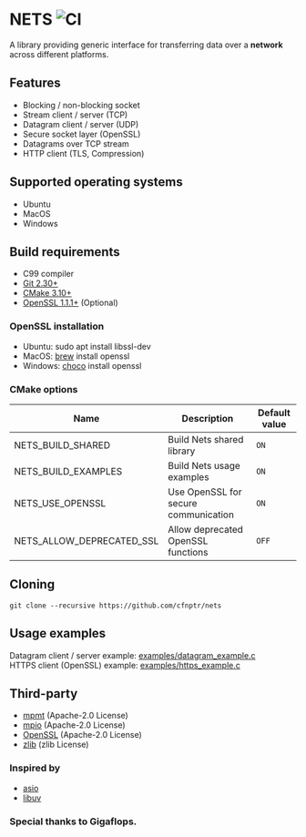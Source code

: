 # NETS ![CI](https://github.com/cfnptr/nets/actions/workflows/cmake.yml/badge.svg)

A library providing generic interface for transferring data over a **network** across different platforms.

## Features

* Blocking / non-blocking socket
* Stream client / server (TCP)
* Datagram client / server (UDP)
* Secure socket layer (OpenSSL)
* Datagrams over TCP stream
* HTTP client (TLS, Compression)

## Supported operating systems

* Ubuntu
* MacOS
* Windows

## Build requirements

* C99 compiler
* [Git 2.30+](https://git-scm.com/)
* [CMake 3.10+](https://cmake.org/)
* [OpenSSL 1.1.1+](https://openssl.org/) (Optional)

### OpenSSL installation

* Ubuntu: sudo apt install libssl-dev
* MacOS: [brew](https://brew.sh/) install openssl
* Windows: [choco](https://chocolatey.org/) install openssl

### CMake options

| Name                      | Description                          | Default value |
|---------------------------|--------------------------------------|---------------|
| NETS_BUILD_SHARED         | Build Nets shared library            | `ON`          |
| NETS_BUILD_EXAMPLES       | Build Nets usage examples            | `ON`          |
| NETS_USE_OPENSSL          | Use OpenSSL for secure communication | `ON`          |
| NETS_ALLOW_DEPRECATED_SSL | Allow deprecated OpenSSL functions   | `OFF`         |

## Cloning

```
git clone --recursive https://github.com/cfnptr/nets
```

## Usage examples

Datagram client / server example: [examples/datagram_example.c](https://github.com/cfnptr/nets/blob/main/examples/datagram_example.c)<br/>
HTTPS client (OpenSSL) example: [examples/https_example.c](https://github.com/cfnptr/nets/blob/main/examples/https_example.c)

## Third-party

* [mpmt](https://github.com/cfnptr/mpmt/) (Apache-2.0 License)
* [mpio](https://github.com/cfnptr/mpio/) (Apache-2.0 License)
* [OpenSSL](https://github.com/openssl/openssl/) (Apache-2.0 License)
* [zlib](https://github.com/madler/zlib) (zlib License)

### Inspired by

* [asio](https://github.com/boostorg/asio/)
* [libuv](https://github.com/libuv/libuv/)

### Special thanks to Gigaflops.
